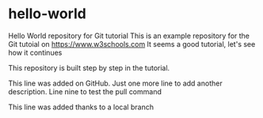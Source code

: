 # hello-world
Hello World repository for Git tutorial
This is an example repository for the Git tutoial on https://www.w3schools.com
It seems a good tutorial, let's see how it continues

This repository is built step by step in the tutorial.

This line was added on GitHub. Just one more line to add another description.
Line nine to test the pull command

This line was added thanks to a local branch
